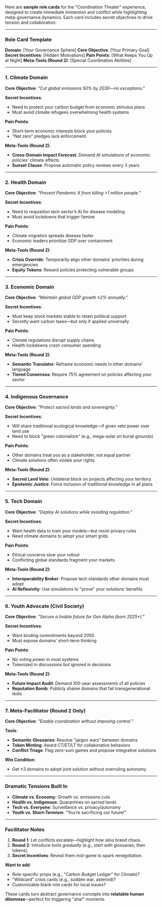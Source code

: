 Here are **sample role cards** for the "Coordination Theater" experience, designed to create immediate immersion and conflict while highlighting meta-governance dynamics. Each card includes secret objectives to drive tension and collaboration.

---

### **Role Card Template**
**Domain**: [Your Governance Sphere]
**Core Objective**: [Your Primary Goal]
**Secret Incentives**: [Hidden Motivations]
**Pain Points**: [What Keeps You Up at Night]
**Meta-Tools (Round 2)**: [Special Coordination Abilities]

---

### **1. Climate Domain**
**Core Objective**:
*"Cut global emissions 50% by 2030—no exceptions."*

**Secret Incentives**:
- Need to protect your carbon budget from economic stimulus plans
- Must avoid climate refugees overwhelming health systems

**Pain Points**:
- Short-term economic interests block your policies
- "Net zero" pledges lack enforcement

**Meta-Tools (Round 2)**:
- **Cross-Domain Impact Forecast**: Demand AI simulations of economic policies’ climate effects
- **Sunset Clause**: Propose automatic policy reviews every 3 years

---

### **2. Health Domain**
**Core Objective**:
*"Prevent Pandemic X from killing >1 million people."*

**Secret Incentives**:
- Need to requisition tech sector’s AI for disease modeling
- Must avoid lockdowns that trigger famine

**Pain Points**:
- Climate migration spreads disease faster
- Economic leaders prioritize GDP over containment

**Meta-Tools (Round 2)**:
- **Crisis Override**: Temporarily align other domains’ priorities during emergencies
- **Equity Tokens**: Reward policies protecting vulnerable groups

---

### **3. Economic Domain**
**Core Objective**:
*"Maintain global GDP growth ≥2% annually."*

**Secret Incentives**:
- Must keep stock markets stable to retain political support
- Secretly want carbon taxes—but only if applied universally

**Pain Points**:
- Climate regulations disrupt supply chains
- Health lockdowns crash consumer spending

**Meta-Tools (Round 2)**:
- **Semantic Translator**: Reframe economic needs in other domains’ language
- **Tiered Consensus**: Require 75% agreement on policies affecting your sector

---

### **4. Indigenous Governance**
**Core Objective**:
*"Protect sacred lands and sovereignty."*

**Secret Incentives**:
- Will share traditional ecological knowledge—if given veto power over land use
- Need to block "green colonialism" (e.g., mega-solar on burial grounds)

**Pain Points**:
- Other domains treat you as a stakeholder, not equal partner
- Climate solutions often violate your rights

**Meta-Tools (Round 2)**:
- **Sacred Land Veto**: Unilateral block on projects affecting your territory
- **Epistemic Justice**: Force inclusion of traditional knowledge in all plans

---

### **5. Tech Domain**
**Core Objective**:
*"Deploy AI solutions while avoiding regulation."*

**Secret Incentives**:
- Want health data to train your models—but resist privacy rules
- Need climate domains to adopt your smart grids

**Pain Points**:
- Ethical concerns slow your rollout
- Conflicting global standards fragment your markets

**Meta-Tools (Round 2)**:
- **Interoperability Broker**: Propose tech standards other domains must adopt
- **AI Reflexivity**: Use simulations to "prove" your solutions’ benefits

---

### **6. Youth Advocate (Civil Society)**
**Core Objective**:
*"Secure a livable future for Gen Alpha (born 2025+)."*

**Secret Incentives**:
- Want binding commitments beyond 2050
- Must expose domains’ short-term thinking

**Pain Points**:
- No voting power in most systems
- Tokenized in discussions but ignored in decisions

**Meta-Tools (Round 2)**:
- **Future Impact Audit**: Demand 100-year assessments of all policies
- **Reputation Bomb**: Publicly shame domains that fail transgenerational tests

---

### **7. Meta-Facilitator (Round 2 Only)**
**Core Objective**:
*"Enable coordination without imposing control."*

**Tools**:
- **Semantic Glossaries**: Resolve "jargon wars" between domains
- **Token Minting**: Award CT/ET/LT for collaborative behaviors
- **Conflict Triage**: Flag zero-sum games and propose integrative solutions

**Win Condition**:
- Get ≥3 domains to adopt joint solution without overruling autonomy

---

### **Dramatic Tensions Built In**
- **Climate vs. Economy**: Growth vs. emissions cuts
- **Health vs. Indigenous**: Quarantines on sacred lands
- **Tech vs. Everyone**: Surveillance vs. privacy/autonomy
- **Youth vs. Short-Termism**: "You’re sacrificing our future!"

---

### **Facilitator Notes**
1. **Round 1**: Let conflicts escalate—highlight how silos breed chaos.
2. **Round 2**: Introduce tools *gradually* (e.g., start with glossaries, then tokens).
3. **Secret Incentives**: Reveal them mid-game to spark renegotiation.

**Want to add**:
- Role-specific props (e.g., "Carbon Budget Ledger" for Climate)?
- "Wildcard" crisis cards (e.g., sudden war, asteroid)?
- Customizable blank role cards for local issues?

These cards turn abstract governance concepts into **relatable human dilemmas**—perfect for triggering "aha!" moments.
